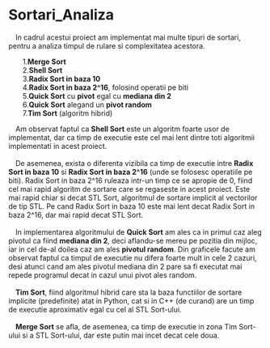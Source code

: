# Sortari_Analiza

   &emsp;In cadrul acestui proiect am implementat mai multe tipuri de sortari, pentru a analiza timpul de rulare si complexitatea acestora. <br />
   
  &emsp;&emsp;1.**Merge Sort** <br />
  &emsp;&emsp;2.**Shell Sort** <br />
  &emsp;&emsp;3.**Radix Sort in baza 10** <br />
  &emsp;&emsp;4.**Radix Sort in baza 2^16**, folosind operatii pe biti <br />
  &emsp;&emsp;5.**Quick Sort** cu **pivot** egal cu **mediana din 2** <br />
  &emsp;&emsp;6.**Quick Sort** alegand un **pivot random** <br />
  &emsp;&emsp;7.**Tim Sort** (algoritm hibrid) <br />

   &emsp;Am observat faptul ca **Shell Sort** este un algoritm foarte usor de implementat, dar ca timp de executie este cel mai lent dintre toti algoritmii implementati in acest proiect. <br /><br />
   &emsp;De asemenea, exista o diferenta vizibila ca timp de executie intre **Radix Sort in baza 10** si **Radix Sort in baza 2^16** (unde se folosesc operatiile pe biti). Radix Sort in baza 2^16 ruleaza intr-un timp ce se apropie de 0, fiind cel mai rapid algoritm de sortare care se regaseste in acest proiect. Este mai rapid chiar si decat STL Sort, algoritmul de sortare implicit al vectorilor de tip STL. Pe cand Radix Sort in baza 10 este mai lent decat Radix Sort in baza 2^16, dar mai rapid decat STL Sort. <br /><br />
   &emsp;In implementarea algoritmului de **Quick Sort** am ales ca in primul caz aleg pivotul ca fiind **mediana din 2**, deci aflandu-se mereu pe pozitia din mijloc, iar in cel de-al doilea caz am ales **pivotul random**. Din graficele facute am observat faptul ca timpul de executie nu difera foarte mult in cele 2 cazuri, desi atunci cand am ales pivotul mediana din 2 pare sa fi executat mai repede programul decat in cazul unui pivot ales random. <br /><br />
   &emsp;**Tim Sort**, fiind algoritmul hibrid care sta la baza functiilor de sortare implicite (predefinite) atat in Python, cat si in C++ (de curand) are un timp de executie aproximativ egal cu cel al STL Sort-ului. <br /><br />
   &emsp;**Merge Sort** se afla, de asemenea, ca timp de executie in zona Tim Sort-ului si a STL Sort-ului, dar este putin mai incet decat cele doua.
